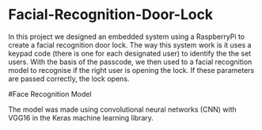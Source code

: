 # Facial-Recognition-Door-Lock

In this project we designed an embedded system using a RaspberryPi to create a facial recognition door lock. The way this system work is it uses a keypad code (there is one for each designated user) to identify the the set users. With the basis of the passcode, we then used to a facial recognition model to recognise if the right user is opening the lock. If these parameters are passed correctly, the lock opens. 

#Face Recognition Model 

The model was made using convolutional neural networks (CNN) with VGG16 in the Keras machine learning library. 
